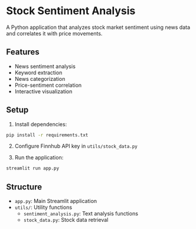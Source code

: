# Stock Sentiment Analysis

A Python application that analyzes stock market sentiment using news data and correlates it with price movements.

## Features
- News sentiment analysis
- Keyword extraction
- News categorization
- Price-sentiment correlation
- Interactive visualization

## Setup
1. Install dependencies:
```bash
pip install -r requirements.txt
```

2. Configure Finnhub API key in `utils/stock_data.py`

3. Run the application:
```bash
streamlit run app.py
```

## Structure
- `app.py`: Main Streamlit application
- `utils/`: Utility functions
  - `sentiment_analysis.py`: Text analysis functions
  - `stock_data.py`: Stock data retrieval
